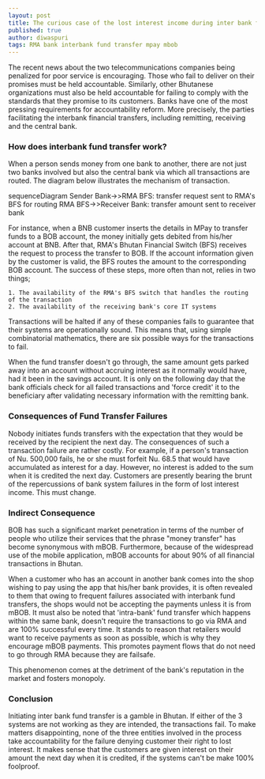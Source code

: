 ```yaml
---
layout: post
title: The curious case of the lost interest income during inter bank fund transfer failures
published: true
author: diwaspuri
tags: RMA bank interbank fund transfer mpay mbob
---
```


The recent news about the two telecommunications companies being penalized for poor service is encouraging. Those who fail to deliver on their promises must be held accountable. Similarly, other Bhutanese organizations must also be held accountable for failing to comply with the standards that they promise to its customers. Banks have one of the most pressing requirements for accountability reform. More precisely, the parties facilitating the interbank financial transfers, including remitting, receiving and the central bank.

### How does interbank fund transfer work?

When a person sends money from one bank to another, there are not just two banks involved but also the central bank via which all transactions are routed. The diagram below illustrates the mechanism of transaction.

<div class="mermaid">
sequenceDiagram
	Sender Bank->>RMA BFS: transfer request sent to RMA's BFS for routing
	RMA BFS->>Receiver Bank: transfer amount sent to receiver bank
</div>

For instance, when a BNB customer inserts the details in MPay to transfer funds to a BOB account, the money initially gets debited from his/her account at BNB. After that, RMA's Bhutan Financial Switch (BFS) receives the request to process the transfer to BOB. If the account information given by the customer is valid, the BFS routes the amount to the corresponding BOB account. The success of these steps, more often than not, relies in two things;

    1. The availability of the RMA's BFS switch that handles the routing of the transaction
    2. The availability of the receiving bank's core IT systems

Transactions will be halted if any of these companies fails to guarantee that their systems are operationally sound. This means that, using simple combinatorial mathematics, there are six possible ways for the transactions to fail. 

When the fund transfer doesn't go through, the same amount gets parked away into an account without accruing interest as it normally would have, had it been in the savings account. It is only on the following day that the bank officials check for all failed transactions and 'force credit' it to the beneficiary after validating necessary information with the remitting bank.

### Consequences of Fund Transfer Failures

Nobody initiates funds transfers with the expectation that they would be received by the recipient the next day. The consequences of such a transaction failure are rather costly. For example, if a person's transaction of Nu. 500,000 fails, he or she must forfeit Nu. 68.5 that would have accumulated as interest for a day. However, no interest is added to the sum when it is credited the next day. Customers are presently bearing the brunt of the repercussions of bank system failures in the form of lost interest income. This must change.

### Indirect Consequence

BOB has such a significant market penetration in terms of the number of people who utilize their services that the phrase "money transfer" has become synonymous with mBOB. Furthermore, because of the widespread use of the mobile application, mBOB accounts for about 90% of all financial transactions in Bhutan.

When a customer who has an account in another bank comes into the shop wishing to pay using the app that his/her bank provides, it is often revealed to them that owing to frequent failures associated with interbank fund transfers, the shops would not be accepting the payments unless it is from mBOB. It must also be noted that 'intra-bank' fund transfer which happens within the same bank, doesn't require the transactions to go via RMA and are 100% successful every time. It stands to reason that retailers would want to receive payments as soon as possible, which is why they encourage mBOB payments. This promotes payment flows that do not need to go through RMA because they are failsafe.

This phenomenon comes at the detriment of the bank's reputation in the market and fosters monopoly.

### Conclusion

Initiating inter bank fund transfer is a gamble in Bhutan. If either of the 3 systems are not working as they are intended, the transactions fail. To make matters disappointing, none of the three entities involved in the process take accountability for the failure denying customer their right to lost interest. It makes sense that the customers are given interest on their amount the next day when it is credited, if the systems can't be make 100% foolproof.


